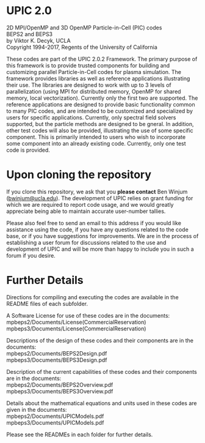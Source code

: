 # UPIC 2.0
2D MPI/OpenMP and 3D OpenMP Particle-in-Cell (PIC) codes  
BEPS2 and BEPS3  
by Viktor K. Decyk, UCLA  
Copyright 1994-2017, Regents of the University of California

These codes are part of the UPIC 2.0.2 Framework.  The primary purpose
of this framework is to provide trusted components for building and
customizing parallel Particle-in-Cell codes for plasma simulation.
The framework provides libraries as well as reference
applications illustrating their use.  The libraries are designed to
work with up to 3 levels of parallelization (using MPI for distributed
memory, OpenMP for shared memory, local vectorization).  Currently only
the first two are supported.  The reference applications are designed to
provide basic functionality common to many PIC codes, and are intended
to be customized and specialized by users for specific applications.
Currently, only spectral field solvers supported, but the particle
methods are designed to be gneral.  In addition, other test codes will
also be provided, illustrating the use of some specific component.  This
is primarily intended to users who wish to incorporate some component
into an already existing code. Currently, only one test code is
provided.

# Upon cloning the repository

If you clone this repository, we ask that you __please contact__ Ben Winjum (bwinjum@ucla.edu). The development of UPIC relies on grant funding for which we are required to report code usage, and we would greatly appreciate being able to maintain accurate user-number tallies.

Please also feel free to send an email to this address if you would like assistance using the code, if you have any questions related to the code base, or if you have suggestions for improvements. We are in the process of establishing a user forum for discussions related to the use and development of UPIC and will be more than happy to include you in such a forum if you desire.

# Further Details

Directions for compiling and executing the codes are available in the README files of each subfolder.

A Software License for use of these codes are in the documents:  
mpbeps2/Documents/License(CommercialReservation)  
mpbeps3/Documents/License(CommercialReservation)

Descriptions of the design of these codes and their components are in the
documents:  
mpbeps2/Documents/BEPS2Design.pdf  
mpbeps3/Documents/BEPS3Design.pdf

Description of the current capabilities of these codes and their
components are in the documents:  
mpbeps2/Documents/BEPS2Overview.pdf  
mpbeps3/Documents/BEPS3Overview.pdf

Details about the mathematical equations and units used in these codes are
given in the documents:  
mpbeps2/Documents/UPICModels.pdf  
mpbeps3/Documents/UPICModels.pdf

Please see the READMEs in each folder for further details.
